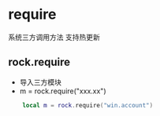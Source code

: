 # require
系统三方调用方法 支持热更新

## rock.require
- 导入三方模块
- m = rock.require("xxx.xx")
```lua
    local m = rock.require("win.account")
```